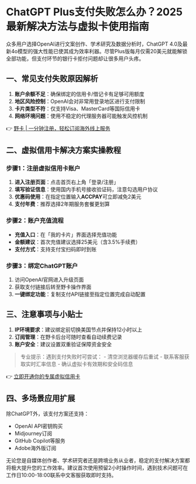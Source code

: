 # ChatGPT Plus支付失败怎么办？2025最新解决方法与虚拟卡使用指南

众多用户选择OpenAI进行文案创作、学术研究及数据分析时，ChatGPT 4.0及最新4o模型的强大性能已使其成为效率利器。尽管Plus版每月仅需20美元就能解锁全部功能，但支付环节的银行卡拒付问题却让很多用户头疼。

## 一、常见支付失败原因解析
1. **账户余额不足**：确保绑定的信用卡/借记卡有足够可用额度
2. **地区风险控制**：OpenAI会对非常用登录地区进行支付限制
3. **卡片类型不符**：仅支持Visa、MasterCard等国际信用卡
4. **网络环境问题**：使用不稳定的代理服务器可能触发风控机制

👉 [野卡 | 一分钟注册，轻松订阅海外线上服务](https://bbtdd.com/yeka)

## 二、虚拟信用卡解决方案实操教程
### 步骤1：注册虚拟信用卡账户


1. **进入注册页面**：点击首页右上角「登录/注册」
2. **填写验证信息**：使用国内手机号接收验证码，注意勾选用户协议
3. **优惠码使用**：在指定位置输入**ACCPAY**可立即减免2美元
4. **支付年费**：推荐选择2年期服务套餐更划算

### 步骤2：账户充值流程

- **充值入口**：在「我的卡片」界面选择充值功能
- **金额建议**：首次充值建议选择25美元（含3.5%手续费）
- **支付方式**：支持支付宝扫码即时到账

### 步骤3：绑定ChatGPT账户
1. 访问OpenAI官网进入升级页面
2. 获取支付链接后转至野卡操作界面
3. **一键绑定功能**：复制支付API链接至指定位置完成自动配置

## 三、注意事项与小贴士
1. **IP环境要求**：建议绑定前切换美国节点并保持12小时以上
2. **订阅管理**：在野卡后台可随时查看自动续费记录
3. **账户安全**：建议设置双重验证保障资金安全

<blockquote>
专业提示：遇到支付失败时可尝试：
- 清空浏览器缓存后重试
- 联系客服获取实时汇率信息
- 确认虚拟卡有效期和安全码信息
</blockquote>

👉 [立即开通你的专属虚拟信用卡](https://bbtdd.com/yeka)

## 四、多场景应用扩展
除ChatGPT外，该支付方案还支持：
- OpenAI API密钥购买
- Midjourney订阅
- GitHub Copilot等服务
- Adobe海外版订阅



无论您是自媒体创作者、学术研究者还是跨境业务从业者，稳定的支付解决方案都将极大提升您的工作效率。建议首次使用预留2小时操作时间，遇到技术问题可在工作日10:00-18:00联系中文客服获取即时支持。